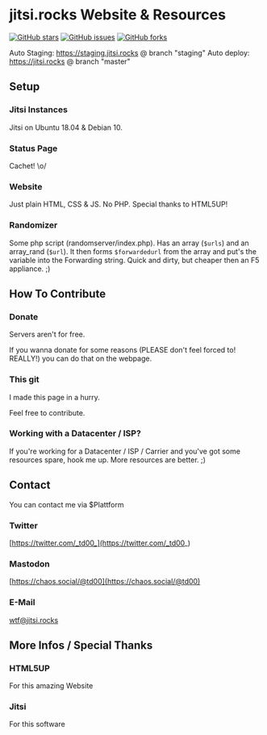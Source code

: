 # jitsi.rocks Website & Resources
[![GitHub stars](https://img.shields.io/github/stars/td00/jitsi.rocks)](https://github.com/td00/jitsi.rocks/stargazers)
[![GitHub issues](https://img.shields.io/github/issues/td00/jitsi.rocks)](https://github.com/td00/jitsi.rocks/issues)
[![GitHub forks](https://img.shields.io/github/forks/td00/jitsi.rocks)](https://github.com/td00/jitsi.rocks/network)

Auto Staging: https://staging.jitsi.rocks @ branch "staging"
Auto deploy: https://jitsi.rocks @ branch "master"

## Setup
### Jitsi Instances
Jitsi on Ubuntu 18.04 & Debian 10.
### Status Page
Cachet! \o/
### Website
Just plain HTML, CSS & JS. No PHP.
Special thanks to HTML5UP!
### Randomizer
Some php script (randomserver/index.php).
Has an array (`$urls`) and an array_rand (`$url`).
It then forms `$forwardedurl` from the array and put's the variable into the Forwarding string.
Quick and dirty, but cheaper then an F5 appliance. ;)

## How To Contribute

### Donate
Servers aren't for free.

If you wanna donate for some reasons (PLEASE don't feel forced to! REALLY!) you can do that on the webpage.

### This git
I made this page in a hurry.

Feel free to contribute.

### Working with a Datacenter / ISP?
If you're working for a Datacenter /  ISP  /  Carrier and you've got some resources spare, hook me up.
More resources are better. ;)

##  Contact

You can contact me via $Plattform

### Twitter
[https://twitter.com/_td00_](https://twitter.com/_td00_)

### Mastodon
[https://chaos.social/@td00](https://chaos.social/@td00)

### E-Mail
[wtf@jitsi.rocks](mailto:wtf@jitsi.rocks)

## More Infos / Special Thanks

### HTML5UP
For this amazing Website

### Jitsi
For this software
